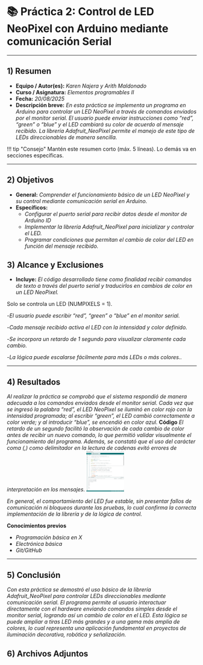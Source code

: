 # 📚 Práctica 2: Control de LED NeoPixel con Arduino mediante comunicación Serial

---

## 1) Resumen

- **Equipo / Autor(es):**  _Karen Najera y Arith Maldonado_
- **Curso / Asignatura:** _Elementos programables II_  
- **Fecha:** _20/08/2025_  
- **Descripción breve:** _En esta práctica se implementa un programa en Arduino para controlar un LED NeoPixel a través de comandos enviados por el monitor serial. El usuario puede enviar instrucciones como “red”, “green” o “blue” y el LED cambiará su color de acuerdo al mensaje recibido. La librería Adafruit_NeoPixel permite el manejo de este tipo de LEDs direccionables de manera sencilla._

!!! tip "Consejo"
    Mantén este resumen corto (máx. 5 líneas). Lo demás va en secciones específicas.

---

## 2) Objetivos

- **General:** _Comprender el funcionamiento básico de un LED NeoPixel y su control mediante comunicación serial en Arduino._
- **Específicos:**
  - _Configurar el puerto serial para recibir datos desde el monitor de Arduino ID_
  - _Implementar la librería Adafruit_NeoPixel para inicializar y controlar el LED._
  - _Programar condiciones que permitan el cambio de color del LED en función del mensaje recibido._

## 3) Alcance y Exclusiones

- **Incluye:** _El código desarrollado tiene como finalidad recibir comandos de texto a través del puerto serial y traducirlos en cambios de color en un LED NeoPixel._

Solo se controla un LED (NUMPIXELS = 1).

-_El usuario puede escribir “red”, “green” o “blue” en el monitor serial._

-_Cada mensaje recibido activa el LED con la intensidad y color definido._

-_Se incorpora un retardo de 1 segundo para visualizar claramente cada cambio._

-_La lógica puede escalarse fácilmente para más LEDs o más colores.._

---

## 4) Resultados

 _Al realizar la práctica se comprobó que el sistema respondió de manera adecuada a los comandos enviados desde el monitor serial. Cada vez que se ingresó la palabra “red”, el LED NeoPixel se iluminó en color rojo con la intensidad programada; al escribir “green”, el LED cambió correctamente a color verde; y al introducir “blue”, se encendió en color azul._
**Código**
_El retardo de un segundo facilitó la observación de cada cambio de color antes de recibir un nuevo comando, lo que permitió validar visualmente el funcionamiento del programa. Además, se constató que el uso del carácter coma (,) como delimitador en la lectura de cadenas evitó errores de interpretación en los mensajes._
<img src="recursos/imgs/P2.png" alt="..." width="100px">

_En general, el comportamiento del LED fue estable, sin presentar fallos de comunicación ni bloqueos durante las pruebas, lo cual confirma la correcta implementación de la librería y de la lógica de control._

**Conocimientos previos**
- _Programación básica en X_
- _Electrónica básica_
- _Git/GitHub_

---

## 5) Conclusión
_Con esta práctica se demostró el uso básico de la librería Adafruit_NeoPixel para controlar LEDs direccionables mediante comunicación serial. El programa permite al usuario interactuar directamente con el hardware enviando comandos simples desde el monitor serial, logrando así un cambio de color en el LED. Esta lógica se puede ampliar a tiras LED más grandes y a una gama más amplia de colores, lo cual representa una aplicación fundamental en proyectos de iluminación decorativa, robótica y señalización._

## 6) Archivos Adjuntos




```
